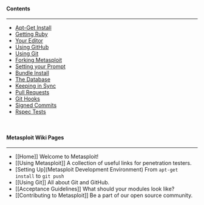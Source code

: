#### Contents
***
* [Apt-Get Install](#apt-get-install)
* [Getting Ruby](#getting-ruby)
* [Your Editor](#your-editor)
* [Using GitHub](#using-github)
* [Using Git](#using-git)
* [Forking Metasploit](#forking-metasploit)
* [Setting your Prompt](#setting-your-prompt)
* [Bundle Install](#bundle-install)
* [The Database](#configure-your-database)
* [Keeping in Sync](#keeping-in-sync)
* [Pull Requests](#pull-requests)
* [Git Hooks](#git-hooks)
* [Signed Commits](#signed-commits)
* [Rspec Tests](#rspec-tests)

<br>

#### Metasploit Wiki Pages
----
* [[Home]] Welcome to Metasploit!
* [[Using Metasploit]] A collection of useful links for penetration testers.
* [Setting Up](Metasploit Development Environment) From `apt-get install` to `git push`
* [[Using Git]] All about Git and GitHub.
* [[Acceptance Guidelines]] What should your modules look like?
* [[Contributing to Metasploit]] Be a part of our open source community.

